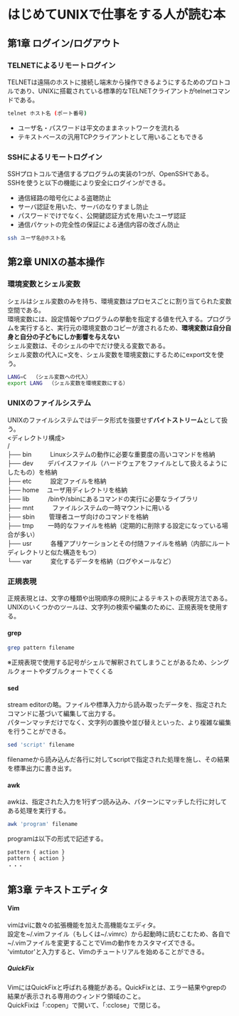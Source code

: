 # はじめてUNIXで仕事をする人が読む本
## 第1章 ログイン/ログアウト
### TELNETによるリモートログイン
TELNETは遠隔のホストに接続し端末から操作できるようにするためのプロトコルであり、UNIXに搭載されている標準的なTELNETクライアントがtelnetコマンドである。
```sh
telnet ホスト名 (ポート番号)
```
* ユーザ名・パスワードは平文のままネットワークを流れる  
* テキストベースの汎用TCPクライアントとして用いることもできる

### SSHによるリモートログイン
SSHプロトコルで通信するプログラムの実装の1つが、OpenSSHである。  
SSHを使うと以下の機能により安全にログインができる。  
* 通信経路の暗号化による盗聴防止
* サーバ認証を用いた、サーバのなりすまし防止
* パスワードでけでなく、公開鍵認証方式を用いたユーザ認証
* 通信パケットの完全性の保証による通信内容の改ざん防止
```sh
ssh ユーザ名@ホスト名
```

## 第2章 UNIXの基本操作
### 環境変数とシェル変数
シェルはシェル変数のみを持ち、環境変数はプロセスごとに割り当てられた変数空間である。  
環境変数には、設定情報やプログラムの挙動を指定する値を代入する。プログラムを実行すると、実行元の環境変数のコピーが渡されるため、**環境変数は自分自身と自分の子どもにしか影響を与えない**  
シェル変数は、そのシェルの中でだけ使える変数である。  
シェル変数の代入に=文を、シェル変数を環境変数にするためにexport文を使う。  
```sh
LANG=C  （シェル変数への代入）
export LANG  （シェル変数を環境変数にする）
```

### UNIXのファイルシステム
UNIXのファイルシステムではデータ形式を強要せず**バイトストリーム**として扱う。  
<ディレクトリ構成>  
/  
├── bin　　　Linuxシステムの動作に必要な重要度の高いコマンドを格納  
├── dev　　  デバイスファイル（ハードウェアをファイルとして扱えるようにしたもの）を格納  
├── etc　　　設定ファイルを格納  
├── home　  ユーザ用ディレクトリを格納  
├── lib　　　/binや/sbinにあるコマンドの実行に必要なライブラリ  
├── mnt　　　ファイルシステムの一時マウントに用いる  
├── sbin　　 管理者ユーザ向けのコマンドを格納  
├── tmp　　  一時的なファイルを格納（定期的に削除する設定になっている場合が多い）  
├── usr　　　各種アプリケーションとその付随ファイルを格納（内部にルートディレクトリと似た構造をもつ）  
└── var　　　変化するデータを格納（ログやメールなど）  

### 正規表現
正規表現とは、文字の種類や出現順序の規則によるテキストの表現方法である。  
UNIXのいくつかのツールは、文字列の検索や編集のために、正規表現を使用する。  

#### grep
```sh
grep pattern filename
```
※正規表現で使用する記号がシェルで解釈されてしまうことがあるため、シングルクォートやダブルクォートでくくる

#### sed
stream editorの略。ファイルや標準入力から読み取ったデータを、指定されたコマンドに基づいて編集して出力する。  
パターンマッチだけでなく、文字列の置換や並び替えといった、より複雑な編集を行うことができる。  
```sh
sed 'script' filename
```
filenameから読み込んだ各行に対してscriptで指定された処理を施し、その結果を標準出力に書き出す。  

#### awk
awkは、指定された入力を1行ずつ読み込み、パターンにマッチした行に対してある処理を実行する。  
```sh
awk 'program' filename
```
programは以下の形式で記述する。
```
pattern { action }
pattern { action }
・・・
```

## 第3章 テキストエディタ
#### Vim
vimはviに数々の拡張機能を加えた高機能なエディタ。  
設定を~/.vimファイル（もしくは~/.vimrc）から起動時に読むこむため、各自で~/.vimファイルを変更することでVimの動作をカスタマイズできる。  
'vimtutor'と入力すると、Vimのチュートリアルを始めることができる。

##### QuickFix
VimにはQuickFixと呼ばれる機能がある。QuickFixとは、エラー結果やgrepの結果が表示される専用のウィンドウ領域のこと。  
QuickFixは「:copen」で開いて、「:cclose」で閉じる。  
